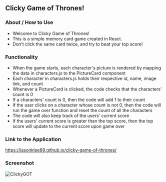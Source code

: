 ## Clicky Game of Thrones!

### About / How to Use
* Welcome to Clicky Game of Thrones!  
* This is a simple memory card game created in React. 
* Don't click the same card twice, and try to beat your top score!

### Functionality
* When the game starts, each character's picture is rendered by mapping the data in characters.js to the PictureCard component
* Each character in characters.js holds their respective id, name, image link, and count
* Whenever a PictureCard is clicked, the code checks that the characters' count is 0
* If a characters' count is 0, then the code will add 1 to their count
* If the user clicks on a character whose count is not 0, then the code will run the game over function and reset the count of all the characters
* The code will also keep track of the users' current score
* If the users' current score is greater than the top score, then the top score will update to the current score upon game over

### Link to the Application
https://jasonklee89.github.io/clicky-game-of-thrones/

### Screenshot
![ClickyGOT](/public/assets/images/screenshot/screenshot.png?raw=true "ClickyGOT")